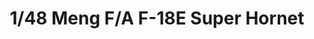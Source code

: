 ---
layout: product
title: "1/48 Meng F/A F-18E Super Hornet"
price: "9500" 
desc: "Maketa"
img_path: "/assets/img/MM-LS-012.webp"
brand: "N/A"
available: true
special_offer: false
new: true
soon: false
cat: "010000"
subcat: "011000"
subsubcat: "0N/A"
sifra: "MM-LS-012"
popular: false
spec: false
---